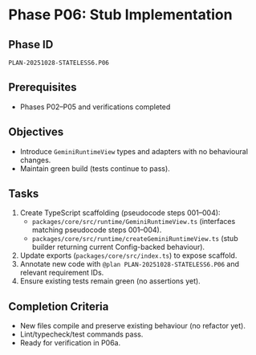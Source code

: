 # Phase P06: Stub Implementation

## Phase ID
`PLAN-20251028-STATELESS6.P06`

## Prerequisites
- Phases P02–P05 and verifications completed

## Objectives
- Introduce `GeminiRuntimeView` types and adapters with no behavioural changes.
- Maintain green build (tests continue to pass).

## Tasks
1. Create TypeScript scaffolding (pseudocode steps 001–004):
   - `packages/core/src/runtime/GeminiRuntimeView.ts` (interfaces matching pseudocode steps 001–004).
   - `packages/core/src/runtime/createGeminiRuntimeView.ts` (stub builder returning current Config-backed behaviour).
2. Update exports (`packages/core/src/index.ts`) to expose scaffold.
3. Annotate new code with `@plan PLAN-20251028-STATELESS6.P06` and relevant requirement IDs.
4. Ensure existing tests remain green (no assertions yet).

## Completion Criteria
- New files compile and preserve existing behaviour (no refactor yet).
- Lint/typecheck/test commands pass.
- Ready for verification in P06a.

